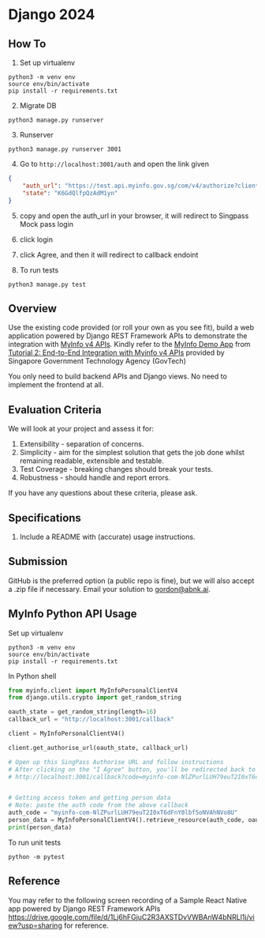 Django 2024
===========

## How To

1. Set up virtualenv

```shell
python3 -m venv env
source env/bin/activate
pip install -r requirements.txt
```

2. Migrate DB

```shell
python3 manage.py runserver
```

3. Runserver

```shell
python3 manage.py runserver 3001
````


4. Go to `http://localhost:3001/auth` and open the link given

```json
{
    "auth_url": "https://test.api.myinfo.gov.sg/com/v4/authorize?client_id=STG-...",
    "state": "K6GdQlfpQzAdM1yn"
}
```

5. copy and open the auth_url in your browser, it will redirect to Singpass Mock pass login
6. click login
7. click Agree, and then it will redirect to callback endoint

8. To run tests
```shell
python3 manage.py test
```


## Overview

Use the existing code provided (or roll your own as you see fit), build a web application powered by Django REST Framework APIs
to demonstrate the integration with [MyInfo v4 APIs](https://api.singpass.gov.sg/library/myinfo/developers/overview).
Kindly refer to the [MyInfo Demo App](https://github.com/singpass/myinfo-demo-app-v4) from [Tutorial 2: End-to-End Integration with Myinfo v4 APIs](https://api.singpass.gov.sg/library/myinfo/developers/tutorial2) provided by Singapore Government Technology Agency (GovTech)

You only need to build backend APIs and Django views.
No need to implement the frontend at all.

## Evaluation Criteria

We will look at your project and assess it for:

1. Extensibility - separation of concerns.
2. Simplicity - aim for the simplest solution that gets the job done whilst remaining
readable, extensible and testable.
3. Test Coverage - breaking changes should break your tests.
4. Robustness - should handle and report errors.

If you have any questions about these criteria, please ask.

## Specifications

1. Include a README with (accurate) usage instructions.


## Submission

GitHub is the preferred option (a public repo is fine), but we will also accept a .zip file if
necessary. Email your solution to gordon@abnk.ai.


## MyInfo Python API Usage

Set up virtualenv

```shell
python3 -m venv env
source env/bin/activate
pip install -r requirements.txt
```

In Python shell

```python
from myinfo.client import MyInfoPersonalClientV4
from django.utils.crypto import get_random_string

oauth_state = get_random_string(length=16)
callback_url = "http://localhost:3001/callback"

client = MyInfoPersonalClientV4()

client.get_authorise_url(oauth_state, callback_url)

# Open up this SingPass Authorise URL and follow instructions
# After clicking on the "I Agree" button, you'll be redirected back to a callback URL like this
# http://localhost:3001/callback?code=myinfo-com-NlZPurlLUH79euT2I0xT6dFnY0lbf5oNVAhNVo8U


# Getting access token and getting person data
# Note: paste the auth code from the above callback
auth_code = "myinfo-com-NlZPurlLUH79euT2I0xT6dFnY0lbf5oNVAhNVo8U"
person_data = MyInfoPersonalClientV4().retrieve_resource(auth_code, oauth_state, callback_url)
print(person_data)
```

To run unit tests

```shell
python -m pytest
```

## Reference

You may refer to the following screen recording of a Sample React Native app powered by Django REST Framework APIs
https://drive.google.com/file/d/1Lj6hFGjuC2R3AXSTDvVWBAnW4bNRLl1j/view?usp=sharing for reference.
